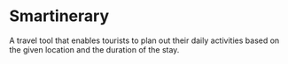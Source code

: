 # Smartinerary
 A travel tool that enables tourists to plan out their daily activities based on the given location and the duration of the stay.
